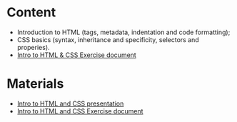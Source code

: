 # Content
- Introduction to HTML (tags, metadata, indentation and code formatting);
- CSS basics (syntax, inheritance and specificity, selectors and properies).
- [Intro to HTML & CSS Exercise document](https://github.com/TheStormWeaver/Front-End/files/7185419/01.Introduction-to-HTML-and-CSS-Exercise.docx)

# Materials
- [Intro to HTML and CSS presentation](https://github.com/TheStormWeaver/Front-End/files/7271108/01.Introduction-to-HTML.pptx)
- [Intro to HTML and CSS Exercise document](https://github.com/TheStormWeaver/Front-End/files/7271094/01.Introduction-to-HTML-and-CSS-Exercise.docx)

